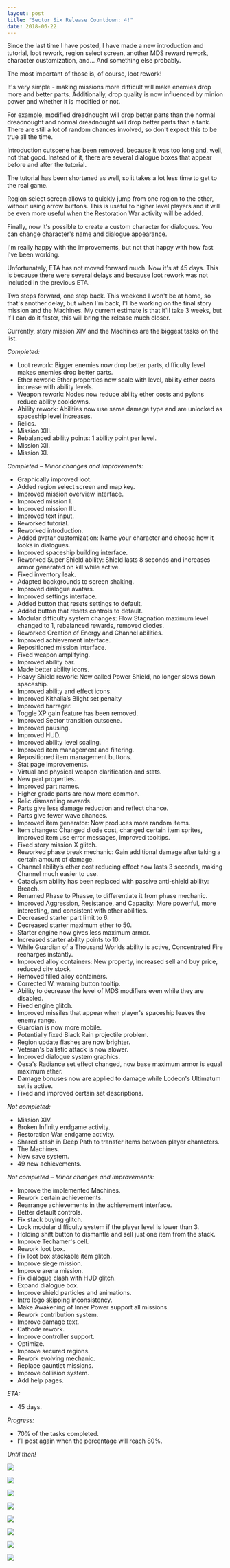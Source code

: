 ```yaml
---
layout: post
title: "Sector Six Release Countdown: 4!"
date: 2018-06-22
---
```


Since the last time I have posted, I have made a new introduction and tutorial, loot rework, region select screen, another MDS reward rework, character customization, and...
And something else probably.

The most important of those is, of course, loot rework!

It's very simple - making missions more difficult will make enemies drop more and better parts.
Additionally, drop quality is now influenced by minion power and whether it is modified or not.

For example, modified dreadnought will drop better parts than the normal dreadnought and normal dreadnought will drop better parts than a tank.
There are still a lot of random chances involved, so don't expect this to be true all the time.

Introduction cutscene has been removed, because it was too long and, well, not that good.
Instead of it, there are several dialogue boxes that appear before and after the tutorial.

The tutorial has been shortened as well, so it takes a lot less time to get to the real game.

Region select screen allows to quickly jump from one region to the other, without using arrow buttons.
This is useful to higher level players and it will be even more useful when the Restoration War activity will be added.

Finally, now it's possible to create a custom character for dialogues. 
You can change character's name and dialogue appearance.

I'm really happy with the improvements, but not that happy with how fast I've been working.

Unfortunately, ETA has not moved forward much. Now it's at 45 days. 
This is because there were several delays and because loot rework was not included in the previous ETA.

Two steps forward, one step back.
This weekend I won't be at home, so that's another delay, but when I'm back, I'll be working on the final story mission and the Machines.
My current estimate is that it'll take 3 weeks, but if I can do it faster, this will bring the release much closer.

Currently, story mission XIV and the Machines are the biggest tasks on the list.

*Completed:*

* Loot rework: Bigger enemies now drop better parts, difficulty level makes enemies drop better parts.
* Ether rework: Ether properties now scale with level, ability ether costs increase with ability levels.
* Weapon rework: Nodes now reduce ability ether costs and pylons reduce ability cooldowns.
* Ability rework: Abilities now use same damage type and are unlocked as spaceship level increases.
* Relics.
* Mission XIII.
* Rebalanced ability points: 1 ability point per level.
* Mission XII.
* Mission XI.

*Completed – Minor changes and improvements:*

* Graphically improved loot.
* Added region select screen and map key.
* Improved mission overview interface.
* Improved mission I.
* Improved mission III.
* Improved text input.
* Reworked tutorial.
* Reworked introduction.
* Added avatar customization: Name your character and choose how it looks in dialogues.
* Improved spaceship building interface.
* Reworked Super Shield ability: Shield lasts 8 seconds and increases armor generated on kill while active.
* Fixed inventory leak.
* Adapted backgrounds to screen shaking.
* Improved dialogue avatars.
* Improved settings interface.
* Added button that resets settings to default.
* Added button that resets controls to default.
* Modular difficulty system changes: Flow Stagnation maximum level changed to 1, rebalanced rewards, removed diodes.
* Reworked Creation of Energy and Channel abilities.
* Improved achievement interface.
* Repositioned mission interface.
* Fixed weapon amplifying.
* Improved ability bar.
* Made better ability icons.
* Heavy Shield rework: Now called Power Shield, no longer slows down spaceship.
* Improved ability and effect icons.
* Improved Kithalia’s Blight set penalty
* Improved barrager.
* Toggle XP gain feature has been removed.
* Improved Sector transition cutscene.
* Improved pausing.
* Improved HUD.
* Improved ability level scaling.
* Improved item management and filtering.
* Repositioned item management buttons.
* Stat page improvements.
* Virtual and physical weapon clarification and stats.
* New part properties.
* Improved part names.
* Higher grade parts are now more common.
* Relic dismantling rewards.
* Parts give less damage reduction and reflect chance.
* Parts give fewer wave chances.
* Improved item generator: Now produces more random items.
* Item changes: Changed diode cost, changed certain item sprites, improved item use error messages, improved tooltips.
* Fixed story mission X glitch.
* Reworked phase break mechanic: Gain additional damage after taking a certain amount of damage.
* Channel ability’s ether cost reducing effect now lasts 3 seconds, making Channel much easier to use.
* Cataclysm ability has been replaced with passive anti-shield ability: Breach.
* Renamed Phase to Phasse, to differentiate it from phase mechanic.
* Improved Aggression, Resistance, and Capacity: More powerful, more interesting, and consistent with other abilities.
* Decreased starter part limit to 6.
* Decreased starter maximum ether to 50.
* Starter engine now gives less maximum armor.
* Increased starter ability points to 10.
* While Guardian of a Thousand Worlds ability is active, Concentrated Fire recharges instantly.
* Improved alloy containers: New property, increased sell and buy price, reduced city stock.
* Removed filled alloy containers.
* Corrected W. warning button tooltip.
* Ability to decrease the level of MDS modifiers even while they are disabled.
* Fixed engine glitch.
* Improved missiles that appear when player's spaceship leaves the enemy range.
* Guardian is now more mobile.
* Potentially fixed Black Rain projectile problem.
* Region update flashes are now brighter.
* Veteran's ballistic attack is now slower.
* Improved dialogue system graphics.
* Oesa's Radiance set effect changed, now base maximum armor is equal maximum ether.
* Damage bonuses now are applied to damage while Lodeon's Ultimatum set is active.
* Fixed and improved certain set descriptions.

*Not completed:*

* Mission XIV.
* Broken Infinity endgame activity.
* Restoration War endgame activity.
* Shared stash in Deep Path to transfer items between player characters.
* The Machines.
* New save system.
* 49 new achievements.

*Not completed – Minor changes and improvements:*

* Improve the implemented Machines.
* Rework certain achievements.
* Rearrange achievements in the achievement interface.
* Better default controls.
* Fix stack buying glitch.
* Lock modular difficulty system if the player level is lower than 3.
* Holding shift button to dismantle and sell just one item from the stack.
* Improve Techamer's cell.
* Rework loot box.
* Fix loot box stackable item glitch.
* Improve siege mission.
* Improve arena mission.
* Fix dialogue clash with HUD glitch.
* Expand dialogue box.
* Improve shield particles and animations.
* Intro logo skipping inconsistency.
* Make Awakening of Inner Power support all missions.
* Rework contribution system.
* Improve damage text.
* Cathode rework.
* Improve controller support.
* Optimize.
* Improve secured regions.
* Rework evolving mechanic.
* Replace gauntlet missions.
* Improve collision system.
* Add help pages.

*ETA:*

* 45 days.

*Progress:*

* 70% of the tasks completed.
* I’ll post again when the percentage will reach 80%.

*Until then!*

![](https://raw.githubusercontent.com/Zuurix/Zuurix.github.io/master/images/cd4/Alloy%20tutorial%202018-06-22.png)

![](https://raw.githubusercontent.com/Zuurix/Zuurix.github.io/master/images/cd4/Boss%20loot%20V2%202018-06-22.png)

![](https://raw.githubusercontent.com/Zuurix/Zuurix.github.io/master/images/cd4/Chalice%202018-06-22.png)

![](https://raw.githubusercontent.com/Zuurix/Zuurix.github.io/master/images/cd4/Character%20customization%202%202018-06-22.png)

![](https://raw.githubusercontent.com/Zuurix/Zuurix.github.io/master/images/cd4/Character%20customization%202018-06-22.png)

![](https://raw.githubusercontent.com/Zuurix/Zuurix.github.io/master/images/cd4/Final%20Sector%20map%202018-06-22.png)

![](https://raw.githubusercontent.com/Zuurix/Zuurix.github.io/master/images/cd4/New%20MDS%20interface%202018-06-19.png)

![](https://raw.githubusercontent.com/Zuurix/Zuurix.github.io/master/images/cd4/Relic%202018-06-22.png)
